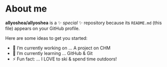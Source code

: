 # About me


**allyoshea/allyoshea** is a ✨ _special_ ✨ repository because its `README.md` (this file) appears on your GitHub profile.

Here are some ideas to get you started:

- 🔭 I’m currently working on ... A project on CHM 
- 🌱 I’m currently learning ... GitHub & Git
- ⚡ Fun fact: ... I LOVE to ski & spend time outdoors!

